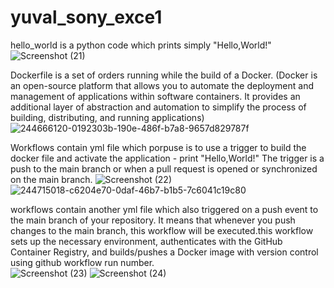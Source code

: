 # yuval_sony_exce1
hello_world is a python code which prints simply "Hello,World!"
![Screenshot (21)](https://github.com/yuvalavr24/sony-home-task/assets/133960019/90724e2b-c11f-44ca-9583-cb3e34e76b1b)


Dockerfile is a set of orders running while the build of a Docker.
(Docker is an open-source platform that allows you to automate the deployment and management of applications within software containers. It provides an additional layer of abstraction and automation to simplify the process of building, distributing, and running applications)
![244666120-0192303b-190e-486f-b7a8-9657d829787f](https://github.com/yuvalavr24/sony-home-task/assets/133960019/489e7225-c9a3-4cce-ac5d-d479ca62749b)


Workflows contain yml file which porpuse is to use a trigger to build the docker file and activate the application - print "Hello,World!"
The trigger is a push to the main branch or when a pull request is opened or synchronized on the main branch.
![Screenshot (22)](https://github.com/yuvalavr24/sony-home-task/assets/133960019/79ad4a89-935e-44a5-9eea-21d5558bc20b)
![244715018-c6204e70-0daf-46b7-b1b5-7c6041c19c80](https://github.com/yuvalavr24/sony-home-task/assets/133960019/1c9f1fc3-f6cc-4652-8952-05f0493352c4)


workflows contain another yml file which also  triggered on a push event to the main branch of your repository. It means that whenever you push changes to the main branch, this workflow will be executed.this workflow sets up the necessary environment, authenticates with the GitHub Container Registry, and builds/pushes a Docker image with version control using github workflow run number.  
![Screenshot (23)](https://github.com/yuvalavr24/sony-home-task/assets/133960019/0f036eff-7af8-407e-a0f5-bcb8259125f9)
![Screenshot (24)](https://github.com/yuvalavr24/sony-home-task/assets/133960019/9380b4fc-2c35-4587-8339-2bda05573589)
